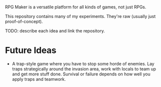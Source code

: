 RPG Maker is a versatile platform for all kinds of games, not just RPGs.

This repository contains many of my experiments. They're raw (usually just proof-of-concept).

TODO: describe each idea and link the repository.

# Future Ideas

- A trap-style game where you have to stop some horde of enemies. Lay traps strategically around the invasion area, work with locals to team up and get more stuff done. Survival or failure depends on how well you apply traps and teamwork.
